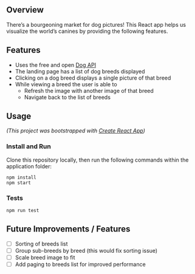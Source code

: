 ## Overview
There’s a bourgeoning market for dog pictures! This React app helps us visualize the world’s canines by providing the following features.
## Features
* Uses the free and open [Dog API](https://dog.ceo/dog-api/)
* The landing page has a list of dog breeds displayed
* Clicking on a dog breed displays a single picture of that breed
* While viewing a breed the user is able to
  * Refresh the image with another image of that breed
  * Navigate back to the list of breeds
## Usage
*(This project was bootstrapped with [Create React App](https://github.com/facebook/create-react-app))*
### Install and Run
Clone this repository locally, then run the following commands within the application folder:
```npm
npm install
npm start
```
### Tests
```
npm run test
```
## Future Improvements / Features
- [ ] Sorting of breeds list
- [ ] Group sub-breeds by breed (this would fix sorting issue)
- [ ] Scale breed image to fit
- [ ] Add paging to breeds list for improved performance